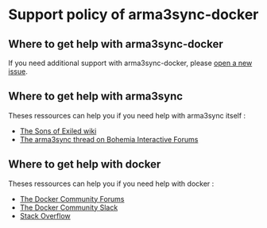 # Support policy of arma3sync-docker

## Where to get help with arma3sync-docker

If you need additional support with arma3sync-docker, please [open a new issue](https://github.com/ArwynFr/arma3sync-docker/issues).

## Where to get help with arma3sync

Theses ressources can help you if you need help with arma3sync itself :

* [The Sons of Exiled wiki](http://www.sonsofexiled.fr/wiki/index.php/1._ArmA3Sync)
* [The arma3sync thread on Bohemia Interactive Forums](https://forums.bohemia.net/forums/topic/152942-arma3sync-launcher-and-addons-synchronization-software-for-arma-3/)

## Where to get help with docker

Theses ressources can help you if you need help with docker :

* [The Docker Community Forums](https://forums.docker.com/)
* [The Docker Community Slack](https://blog.docker.com/2016/11/introducing-docker-community-directory-docker-community-slack/)
* [Stack Overflow](https://stackoverflow.com/search?tab=newest&q=docker)
